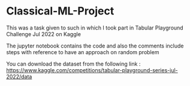 # Classical-ML-Project
This was a task given to such in which I took part in Tabular Playground Challenge Jul 2022 on Kaggle

The jupyter notebook contains the code and also the comments include steps with reference to have an approach on random problem

You can download the dataset from the following link : https://www.kaggle.com/competitions/tabular-playground-series-jul-2022/data
